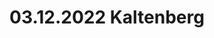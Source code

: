 ---
layout: photo_set
title: 03.12.2022 Kaltenberg
description: "Fotos vom 03.12.2022 in Kaltenberg."

photos:
    set: 2022/03_12_22-kaltenberg/kaltenberg
    size: 25
---